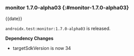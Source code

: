 ### monitor 1.7.0-alpha03 {:#monitor-1.7.0-alpha03}

{{date}}

`androidx.test:monitor:1.7.0-alpha03` is released.

**Dependency Changes**
* targetSdkVersion is now 34
